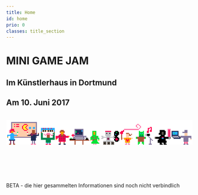 ```yaml
---
title: Home
id: home
prio: 0
classes: title_section
---
```


<div class="flyer">
	<h1>MINI GAME JAM</h1>
	<h2>Im Künstlerhaus in Dortmund</h2>
	<h2>Am 10. Juni 2017</h2>
	<br>
	<img src="./img/people.png" id="people" alt="Schmuckbild Menschen und Maschinen machen Spiele">
</div>
<p class="beta">
	<br>
	<br>
	<br>
	<br>
	<br> BETA - die hier gesammelten Informationen sind noch nicht verbindlich
</p>
